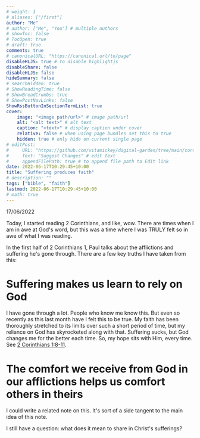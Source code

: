 ```yaml
---
# weight: 1
# aliases: ["/first"]
author: "Me"
# author: ["Me", "You"] # multiple authors
# showToc: false
# TocOpen: true
# draft: true
comments: true
# canonicalURL: "https://canonical.url/to/page"
disableHLJS: true # to disable highlightjs
disableShare: false
disableHLJS: false
hideSummary: false
# searchHidden: true
# ShowReadingTime: false
# ShowBreadCrumbs: true
# ShowPostNavLinks: false
ShowRssButtonInSectionTermList: true
cover:
    image: "<image path/url>" # image path/url
    alt: "<alt text>" # alt text
    caption: "<text>" # display caption under cover
    relative: false # when using page bundles set this to true
    hidden: true # only hide on current single page
# editPost:
#     URL: "https://github.com/vitamickey/digital-garden/tree/main/content"
#     Text: "Suggest Changes" # edit text
#     appendFilePath: true # to append file path to Edit link
date: 2022-06-17T10:29:45+10:00
title: "Suffering produces faith"
# description: ""
tags: ["bible", "faith"]
lastmod: 2022-06-17T10:29:45+10:00
# math: true
---
```


17/06/2022

Today, I started reading 2 Corinthians, and like, wow. There are times when I am in awe at God's word, but this was a time where I was TRULY felt so in awe of what I was reading.

In the first half of 2 Corinthians 1, Paul talks about the afflictions and suffering he's gone through. There are a few key truths I have taken from this:

# Suffering makes us learn to rely on God

I have gone through a lot. People who know me know this. But even so recently as this last month have I felt this to be true. My faith has been thoroughly stretched to its limits over such a short period of time, but my reliance on God has skyrocketed along with that. Suffering sucks, but God changes me for the better each time. So, my hope sits with Him, every time. See [2 Corinthians 1:8-11](https://esv.org/2Corinthians1:8-11).

# The comfort we receive from God in our afflictions helps us comfort others in theirs

I could write a related note on this. It's sort of a side tangent to the main idea of this note. 

I still have a question: what does it mean to share in Christ's sufferings?